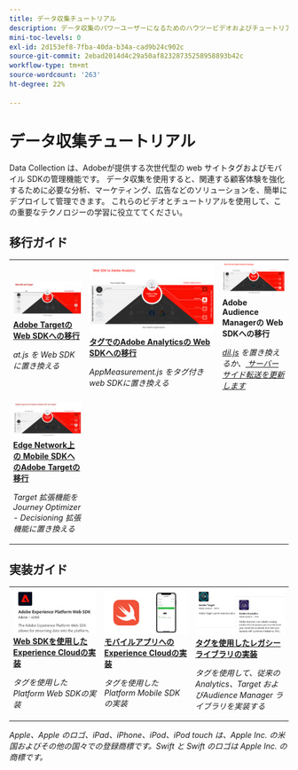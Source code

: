 ```yaml
---
title: データ収集チュートリアル
description: データ収集のパワーユーザーになるためのハウツービデオおよびチュートリアル
mini-toc-levels: 0
exl-id: 2d153ef8-7fba-40da-b34a-cad9b24c902c
source-git-commit: 2ebad2014d4c29a50af82328735258958893b42c
workflow-type: tm+mt
source-wordcount: '263'
ht-degree: 22%

---
```


# データ収集チュートリアル

Data Collection は、Adobeが提供する次世代型の web サイトタグおよびモバイル SDKの管理機能です。 データ収集を使用すると、関連する顧客体験を強化するために必要な分析、マーケティング、広告などのソリューションを、簡単にデプロイして管理できます。 これらのビデオとチュートリアルを使用して、この重要なテクノロジーの学習に役立ててください。

<div id="recs-overview-body-1"></div>
<div id="recs-overview-body-2"></div>
<div id="recs-overview-body-3"></div>
<div id="recs-overview-body-4"></div>
<div id="recs-overview-body-5"></div>
<div id="recs-overview-body-6"></div>

<div id="staff-picks-section">

## 移行ガイド

<table>
<tr>
  <td>
    <a href="https://experienceleague.adobe.com/ja/docs/platform-learn/migrate-target-to-websdk/introduction" target="_blank">
      <img alt="Target を Web SDKに移行" src="assets/thumb_targetWebSdk.jpg" />
    </a>
    <div>
      <a href="https://experienceleague.adobe.com/ja/docs/platform-learn/migrate-target-to-websdk/introduction" target="_blank">
    <strong>Adobe Targetの Web SDKへの移行 </strong>
    </a>
    </div>
    <p>
    <em>at.js を Web SDKに置き換える </em>
    <p>
  </td>
  <td>
    <a href="https://experienceleague.adobe.com/ja/docs/platform-learn/migrate-analytics-to-websdk/migration-to-websdk-overview" target="_blank">
      <img alt="Web SDK を使用した Adobe Experience Cloud の実装" src="assets/thumb_analyticsWebSdk.png" />
    </a>
    <div>
      <a href="https://experienceleague.adobe.com/ja/docs/platform-learn/migrate-analytics-to-websdk/migration-to-websdk-overview" target="_blank">
    <strong> タグでのAdobe Analyticsの Web SDKへの移行 </strong>
    </a>
    </div>
    <p>
    <em>AppMeasurement.js をタグ付き web SDKに置き換える </em>
    <p>
  </td>
  <td>
      <img alt="Target を Web SDKに移行" src="assets/thumb_aamWebSdk.png" />
    </a>
    <div>
      <strong>Adobe Audience Managerの Web SDKへの移行 </strong>
    </div>
    <p>
    <em><a href="https://experienceleague.adobe.com/ja/docs/audience-manager/user-guide/migrate-to-web-sdk/dil-extension-to-web-sdk" target="_blank">dil.js</a> を置き換えるか、<a href="https://experienceleague.adobe.com/ja/docs/audience-manager/user-guide/migrate-to-web-sdk/appmeasurement-to-web-sdk" target="_blank"> サーバーサイド転送を更新します </a></em>
    <p>
  </td>
</tr>
<tr>
  <td>
    <a href="https://experienceleague.adobe.com/ja/docs/platform-learn/migrate-target-to-mobile-sdk-decisioning/overview" target="_blank">
      <img alt="Edge Network上の Mobile SDKへの Target の移行" src="assets/thumb_targetMobileSdk.jpg" />
    </a>
    <div>
      <a href="https://experienceleague.adobe.com/ja/docs/platform-learn/migrate-target-to-mobile-sdk-decisioning/overview" target="_blank">
    <strong>Edge Network上の Mobile SDKへのAdobe Targetの移行 </strong>
    </a>
    </div>
    <p>
    <em>Target 拡張機能をJourney Optimizer - Decisioning 拡張機能に置き換える </em>
    <p>
  </td>
  <td>
  </td>
  <td>
  </td>
  </tr>
</table>

## 実装ガイド

<table>
<tr>
  <td>
    <a href="https://experienceleague.adobe.com/ja/docs/platform-learn/implement-web-sdk/overview" target="_blank">
      <img alt="Web SDK を使用した Adobe Experience Cloud の実装" src="assets/thumb_websdk.png" />
    </a>
    <div>
      <a href="https://experienceleague.adobe.com/ja/docs/platform-learn/implement-web-sdk/overview" target="_blank">
    <strong>Web SDKを使用したExperience Cloudの実装 </strong>
    </a>
    </div>
    <p>
    <em> タグを使用した Platform Web SDKの実装 </em>
    <p>
  </td>
  <td>
    <a href="https://experienceleague.adobe.com/ja/docs/platform-learn/implement-mobile-sdk/overview" target="_blank">
      <img alt="モバイルアプリへの実装" src="assets/thumb_swift.png" />
    </a>
    <div>
      <a href="https://experienceleague.adobe.com/ja/docs/platform-learn/implement-mobile-sdk/overview" target="_blank">
    <strong> モバイルアプリへのExperience Cloudの実装 </strong>
    </a>
    </div>
    <p>
    <em> タグを使用した Platform Mobile SDKの実装 </em>
    <p>
  </td>
  <td>
    <a href="https://experienceleague.adobe.com/ja/docs/platform-learn/migrate-target-to-websdk/introduction" target="_blank">
      <img alt="Target を Web SDKに移行" src="assets/thumb_legacy.png" />
    </a>
    <div>
      <a href="https://experienceleague.adobe.com/ja/docs/platform-learn/migrate-target-to-websdk/introduction" target="_blank">
    <strong> タグを使用したレガシーライブラリの実装 </strong>
    </a>
    </div>
    <p>
    <em> タグを使用して、従来の Analytics、Target およびAudience Manager ライブラリを実装する </em>
    <p>
  </td>
</tr>
</table>

</div>

*Apple、Apple のロゴ、iPad、iPhone、iPod、iPod touch は、Apple Inc. の米国およびその他の国々での登録商標です。Swift と Swift のロゴは Apple Inc. の商標です。*
